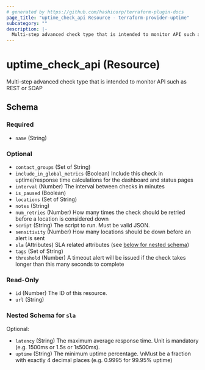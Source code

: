 ```yaml
---
# generated by https://github.com/hashicorp/terraform-plugin-docs
page_title: "uptime_check_api Resource - terraform-provider-uptime"
subcategory: ""
description: |-
  Multi-step advanced check type that is intended to monitor API such as REST or SOAP
---
```


# uptime_check_api (Resource)

Multi-step advanced check type that is intended to monitor API such as REST or SOAP



<!-- schema generated by tfplugindocs -->
## Schema

### Required

- `name` (String)

### Optional

- `contact_groups` (Set of String)
- `include_in_global_metrics` (Boolean) Include this check in uptime/response time calculations for the dashboard and status pages
- `interval` (Number) The interval between checks in minutes
- `is_paused` (Boolean)
- `locations` (Set of String)
- `notes` (String)
- `num_retries` (Number) How many times the check should be retried before a location is considered down
- `script` (String) The script to run. Must be valid JSON.
- `sensitivity` (Number) How many locations should be down before an alert is sent
- `sla` (Attributes) SLA related attributes (see [below for nested schema](#nestedatt--sla))
- `tags` (Set of String)
- `threshold` (Number) A timeout alert will be issued if the check takes longer than this many seconds to complete

### Read-Only

- `id` (Number) The ID of this resource.
- `url` (String)

<a id="nestedatt--sla"></a>
### Nested Schema for `sla`

Optional:

- `latency` (String) The maximum average response time. Unit is mandatory (e.g. 1500ms or 1.5s or 1s500ms).
- `uptime` (String) The minimum uptime percentage. \nMust be a fraction with exactly 4 decimal places (e.g. 0.9995 for 99.95% uptime)


